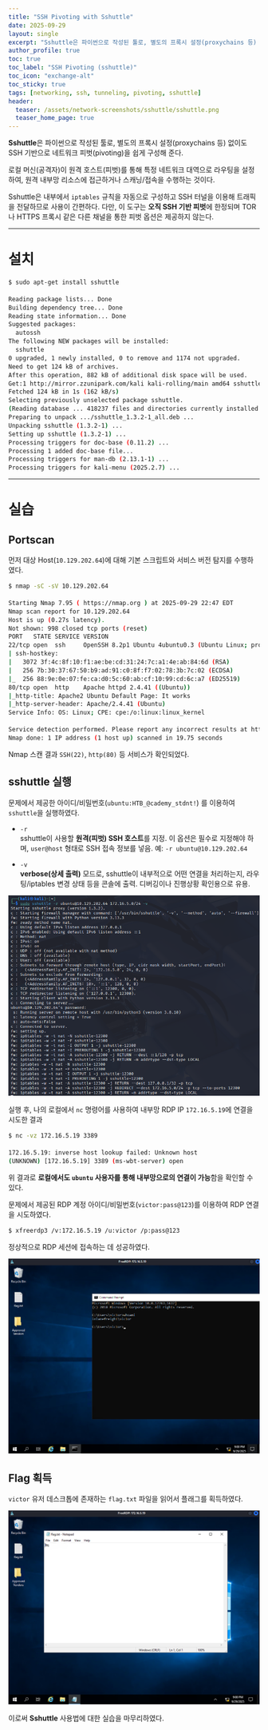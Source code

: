 ```yaml
---
title: "SSH Pivoting with Sshuttle"
date: 2025-09-29
layout: single
excerpt: "Sshuttle은 파이썬으로 작성된 툴로, 별도의 프록시 설정(proxychains 등) 없이도 SSH 기반으로 네트워크 피벗(pivoting)을 쉽게 구성해 준다. 로컬 머신(공격자)이 원격 호스트(피벗)를 통해 특정 네트워크 대역으로 라우팅을 설정하여, 원격 내부망 리소스에 접근하거나 스캐닝/접속을 수행하는 것이다. Sshuttle은 내부에서 iptables 규칙을 자동으로 구성하고 SSH 터널을 이용해 트래픽을 전달하므로 사용이 간편하다. 다만, 이 도구는 오직 SSH 기반 피벗에 한정되며 TOR나 HTTPS 프록시 같은 다른 채널을 통한 피벗 옵션은 제공하지 않는다."
author_profile: true
toc: true
toc_label: "SSH Pivoting (sshuttle)"
toc_icon: "exchange-alt"
toc_sticky: true
tags: [networking, ssh, tunneling, pivoting, sshuttle]
header:
  teaser: /assets/network-screenshots/sshuttle/sshuttle.png
  teaser_home_page: true
---
```


**Sshuttle**은 파이썬으로 작성된 툴로, 별도의 프록시 설정(proxychains 등) 없이도 SSH 기반으로 네트워크 피벗(pivoting)을 쉽게 구성해 준다.  

로컬 머신(공격자)이 원격 호스트(피벗)를 통해 특정 네트워크 대역으로 라우팅을 설정하여, 원격 내부망 리소스에 접근하거나 스캐닝/접속을 수행하는 것이다.

Sshuttle은 내부에서 `iptables` 규칙을 자동으로 구성하고 SSH 터널을 이용해 트래픽을 전달하므로 사용이 간편하다. 
다만, 이 도구는 **오직 SSH 기반 피벗**에 한정되며 TOR나 HTTPS 프록시 같은 다른 채널을 통한 피벗 옵션은 제공하지 않는다.

---

# 설치

```bash
$ sudo apt-get install sshuttle

Reading package lists... Done
Building dependency tree... Done
Reading state information... Done
Suggested packages:
  autossh
The following NEW packages will be installed:
  sshuttle
0 upgraded, 1 newly installed, 0 to remove and 1174 not upgraded.
Need to get 124 kB of archives.
After this operation, 882 kB of additional disk space will be used.
Get:1 http://mirror.zzunipark.com/kali kali-rolling/main amd64 sshuttle all 1.3.2-1 [124 kB]
Fetched 124 kB in 1s (162 kB/s)   
Selecting previously unselected package sshuttle.
(Reading database ... 418237 files and directories currently installed.)
Preparing to unpack .../sshuttle_1.3.2-1_all.deb ...
Unpacking sshuttle (1.3.2-1) ...
Setting up sshuttle (1.3.2-1) ...
Processing triggers for doc-base (0.11.2) ...
Processing 1 added doc-base file...
Processing triggers for man-db (2.13.1-1) ...
Processing triggers for kali-menu (2025.2.7) ...
```

---

# 실습

## Portscan

먼저 대상 Host(`10.129.202.64`)에 대해 기본 스크립트와 서비스 버전 탐지를 수행하였다.

```bash
$ nmap -sC -sV 10.129.202.64  
                                               
Starting Nmap 7.95 ( https://nmap.org ) at 2025-09-29 22:47 EDT
Nmap scan report for 10.129.202.64
Host is up (0.27s latency).
Not shown: 998 closed tcp ports (reset)
PORT   STATE SERVICE VERSION
22/tcp open  ssh     OpenSSH 8.2p1 Ubuntu 4ubuntu0.3 (Ubuntu Linux; protocol 2.0)
| ssh-hostkey: 
|   3072 3f:4c:8f:10:f1:ae:be:cd:31:24:7c:a1:4e:ab:84:6d (RSA)
|   256 7b:30:37:67:50:b9:ad:91:c0:8f:f7:02:78:3b:7c:02 (ECDSA)
|_  256 88:9e:0e:07:fe:ca:d0:5c:60:ab:cf:10:99:cd:6c:a7 (ED25519)
80/tcp open  http    Apache httpd 2.4.41 ((Ubuntu))
|_http-title: Apache2 Ubuntu Default Page: It works
|_http-server-header: Apache/2.4.41 (Ubuntu)
Service Info: OS: Linux; CPE: cpe:/o:linux:linux_kernel

Service detection performed. Please report any incorrect results at https://nmap.org/submit/ .
Nmap done: 1 IP address (1 host up) scanned in 19.75 seconds
```

Nmap 스캔 결과 `SSH(22)`, `http(80)` 등 서비스가 확인되었다.

## sshuttle 실행

문제에서 제공한 아이디/비밀번호(`ubuntu:HTB_@cademy_stdnt!`) 를 이용하여 `sshuttle`을 실행하였다.

- `-r`  
  sshuttle이 사용할 **원격(피벗) SSH 호스트**를 지정. 이 옵션은 필수로 지정해야 하며, `user@host` 형태로 SSH 접속 정보를 넣음. 예: `-r ubuntu@10.129.202.64`

- `-v`  
  **verbose(상세 출력)** 모드로, sshuttle이 내부적으로 어떤 연결을 처리하는지, 라우팅/iptables 변경 상태 등을 콘솔에 출력. 디버깅이나 진행상황 확인용으로 유용.

![Domain](/assets/network-screenshots/sshuttle/sshuttle-start.png)

실행 후, 나의 로컬에서 `nc` 명령어를 사용하여 내부망 RDP IP `172.16.5.19`에 연결을 시도한 결과

```bash
$ nc -vz 172.16.5.19 3389

172.16.5.19: inverse host lookup failed: Unknown host
(UNKNOWN) [172.16.5.19] 3389 (ms-wbt-server) open
```

위 결과로 **로컬에서도 `ubuntu` 사용자를 통해 내부망으로의 연결이 가능**함을 확인할 수 있다.

문제에서 제공된 RDP 계정 아이디/비밀번호(`victor:pass@123`)를 이용하여 RDP 연결을 시도하였다.

```bash
$ xfreerdp3 /v:172.16.5.19 /u:victor /p:pass@123
```

정상적으로 RDP 세션에 접속하는 데 성공하였다.

![Domain](/assets/network-screenshots/sshuttle/rdp-connect.png)

## Flag 획득

`victor` 유저 데스크톱에 존재하는 `flag.txt` 파일을 읽어서 플래그를 획득하였다.

![Domain](/assets/network-screenshots/sshuttle/flag.png)

이로써 **Sshuttle** 사용법에 대한 실습을 마무리하였다.




